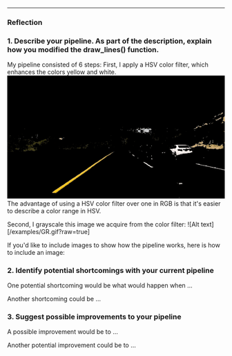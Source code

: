 [//]: # (Image References)

[image1]: ./examples/YW.gif "White Yellow Mask"

---

### Reflection

### 1. Describe your pipeline. As part of the description, explain how you modified the draw_lines() function.

My pipeline consisted of 6 steps:
First, I apply a HSV color filter, which enhances the colors yellow and white.  
![alt text][image1]
The advantage of using a HSV color filter over one in RGB is that it's easier to describe a
color range in HSV.

Second, I grayscale this image we acquire from the color filter:
![Alt text][/examples/GR.gif?raw=true]

If you'd like to include images to show how the pipeline works, here is how to include an image: 




### 2. Identify potential shortcomings with your current pipeline


One potential shortcoming would be what would happen when ... 

Another shortcoming could be ...


### 3. Suggest possible improvements to your pipeline

A possible improvement would be to ...

Another potential improvement could be to ...
